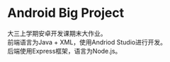 # Android Big Project  
大三上学期安卓开发课期末大作业。     
前端语言为Java + XML，使用Andriod Studio进行开发。   
后端使用Express框架，语言为Node.js。   
